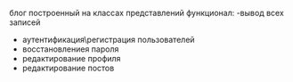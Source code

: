 блог построенный на классах представлений
функционал:
-вывод всех записей
- аутентификация\регистрация пользователей
- восстановлениея пароля
- редактирование профиля
- редактирование постов

